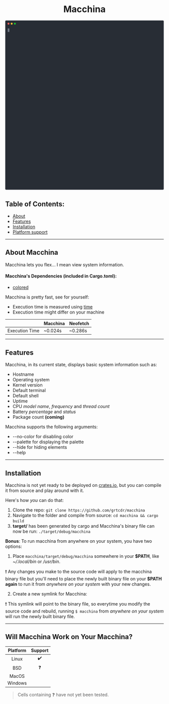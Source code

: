 <h1 align="center"> Macchina </h1>

<p align="center">
  <img src="demo.svg"/>
</p>

## Table of Contents:
- [About](#about)
- [Features](#features)
- [Installation](#install)
- [Platform support](#platform-support)

---

## About Macchina <a name="about"></a>
Macchina lets you flex... I mean view system information.

#### Macchina's Dependencies (included in Cargo.toml):
- [colored](https://crates.io/crates/colored)

Macchina is pretty fast, see for yourself:

- Execution time is measured using [time](https://www.gnu.org/software/time/)
- Execution time might differ on your machine

|                   | Macchina      | Neofetch   |
| ----------------- | -----------   | ---------- |
| Execution Time    | ~0.024s       | ~0.286s    |

---

## Features <a name="features"></a>
Macchina, in its current state, displays basic system information such as:
- Hostname
- Operating system
- Kernel version
- Default terminal
- Default shell
- Uptime
- CPU _model name_, _frequency_ and _thread count_
- Battery _percentage_ and _status_
- Package count __(coming)__

Macchina supports the following arguments:
- --no-color for disabling color
- --palette for displaying the palette
- --hide for hiding elements
- --help

---

## Installation <a name="install"></a>

Macchina is not yet ready to be deployed on [crates.io](https://crates.io/), but you can compile it from source and play around with it.

Here's how _you_ can do that:

1. Clone the repo: `git clone https://github.com/grtcdr/macchina`
2. Navigate to the folder and compile from source: `cd macchina && cargo build`
3. __target/__ has been generated by cargo and Macchina's binary file can now be run: `./target/debug/macchina`

__Bonus__: To run macchina from anywhere on your system, you have two options:

1. Place `macchina/target/debug/macchina` somewhere in your __$PATH__, like _~/.local/bin_ or _/usr/bin_.

:heavy_exclamation_mark: Any changes you make to the source code will apply to the macchina binary file but you'll need to place the newly built binary file on your __$PATH__ __again__ to run it from _anywhere on your system_ with your new changes.

2. Create a new symlink for Macchina:

:heavy_exclamation_mark: This symlink will point to the binary file, so everytime you modify the source code and rebuild, running `$ macchina` from _anywhere on your system_ will run the newly built binary file.

---

## Will Macchina Work on Your Macchina? <a name="platform-support"></a>

|  Platform     |      Support       |
| :-:           |        :-:         |
| Linux         | :heavy_check_mark: |
| BSD           |     :question:     |
| MacOS         |                    |
| Windows       |                    |

> Cells containing :question: have not yet been tested.
